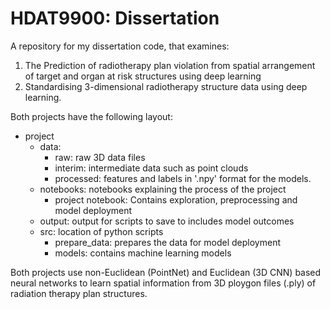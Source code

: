 # HDAT9900: Dissertation
A repository for my dissertation code, that examines:
1. The Prediction of radiotherapy plan violation from spatial arrangement of target and organ at risk structures using deep learning
2. Standardising 3-dimensional radiotherapy structure data using deep learning.

Both projects have the following layout:

- project
  - data: 
    - raw: raw 3D data files
    - interim: intermediate data such as point clouds
    - processed: features and labels in '.npy' format for the models.
  - notebooks: notebooks explaining the process of the project
    - project notebook: Contains exploration, preprocessing and model deployment
  - output: output for scripts to save to includes model outcomes
  - src: location of python scripts
    - prepare_data: prepares the data for model deployment
    - models: contains machine learning models
 
Both projects use non-Euclidean (PointNet) and Euclidean (3D CNN) based neural networks to learn spatial information from 3D ploygon files (.ply) of radiation therapy plan structures. 
